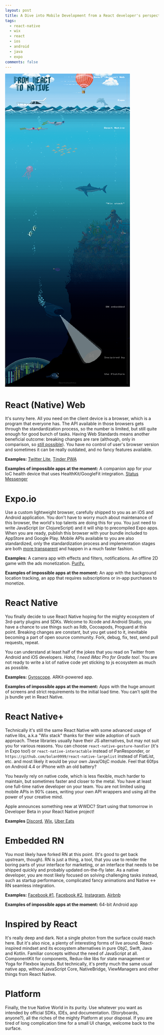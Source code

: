 ```yaml
---
layout: post
title: A Dive into Mobile Development from a React developer's perspective
tags:
  - react-native
  - wix
  - react
  - ios
  - android
  - java
  - expo
comments: false
---
```


![From React Web to Native](/images/2018/FromReactToNative.png)

# React (Native) Web

It's sunny here. All you need on the client device is a browser, which is a program that everyone has. The API available in those browsers gets through the standardization process, so the number is limited, but still quite enough for good bunch of tasks. Having Web Standards means another beneficial outcome: breaking changes are rare (although, only in comparison, so [still possible](http://tonsky.me/blog/chrome-intervention)). You have no control of user's browser version and sometimes it can be really outdated, and no fancy features available.

**Examples:** [Twitter Lite](https://mobile.twitter.com/), [Tinder PWA](https://tinder.com/)

**Examples of impossible apps at the moment:** A companion app for your IoC health device that uses HealthKit/GoogleFit integration. [Status Messenger](https://status.im)

# Expo.io

Use a custom lightweight browser, carefully shipped to you as an iOS and Android application. You don't have to worry much about maintenance of this browser, the world's top talents are doing this for you. You just need to write JavaScript (or ClojureScript) and it will ship to precompiled Expo apps. When you are ready, publish this browser with your bundle included to AppStore and Google Play. Mobile APIs available to you are also standardized, only the standardization process and implementation stages are both [more transparent](https://expo.canny.io/) and happen in a much faster fashion.

**Examples:** A camera app with effects and filters, notifications. An offline 2D game with the ads monetization. [Purify.](https://blog.expo.io/featured-pipefy-for-ios-and-android-24231723912b)

**Examples of impossible apps at the moment:** An app with the background location tracking, an app that requires subscriptions or in-app purchases to monetize.

# React Native

You finally decide to use React Native hoping for the mighty ecosystem of 3rd-party plugins and SDKs. Welcome to Xcode and Android Studio, you have a chance to use things such as lldb, Cocoapods, Proguard at this point. Breaking changes are constant, but you get used to it, inevitable becoming a part of open source community. Fork, debug, fix, test, send pull requests, repeat.

You can understand at least half of the jokes that you read on Twitter from Android and iOS developers. _Haha, I need iMac Pro for Gradle too!_. You are not ready to write a lot of native code yet sticking to js ecosystem as much as possible.

**Examples:** [Gyroscope](https://itunes.apple.com/app/apple-store/id1104085053?mt=8). ARKit-powered app.

**Examples of impossible apps at the moment:** Apps with the huge amount of screens and strict requirements to the initial load time. You can't split the js bundle yet in React Native.

# React Native+

Technically it's still the same React Native with some advanced usage of native libs, a.k.a "Wix stack" thanks for their wide adoption of such approach. These libraries usually have their JS alternatives, but may not suit you for various reasons. You can choose `react-native-gesture-handler` (it's in Expo too!) or `react-native-interactable` instead of PanResponder, or `https://github.com/bolan9999/react-native-largelist` instead of FlatList, etc. and most likely it would be your own Java/ObjC module. Feel that 60fps on Android 4.4 or iPhone with an old battery?

You heavily rely on native code, which is less flexible, much harder to maintain, but sometimes faster and closer to the metal. You have at least one full-time native developer on your team. You are not limited using mobile APIs in 90% cases, writing your own API wrappers and using all the power of your creative mind.

Apple announces something new at WWDC? Start using that tomorrow in Developer Beta in your React Native project!

**Examples** [Discord](https://blog.discordapp.com/using-react-native-one-year-later-91fd5e949933), [Wix](https://www.youtube.com/watch?v=abSNo2P9mMM), [Uber Eats](https://eng.uber.com/ubereats-react-native/)

# Embedded RN

You most likely have forked RN at this point. (It's good to get back upstream, though). RN is just a thing, a tool, that you use to render the boring parts of your interface for marketing, or an interface that needs to be shipped quickly and probably updated on-the-fly later. As a native developer, you are most likely focused on solving challenging tasks instead, such as startup performance, complicated fancy animations and Native <-> RN seamless integration.

**Examples:** [Facebook #1](https://code.facebook.com/posts/895897210527114/dive-into-react-native-performance/), [Facebook #2](https://www.youtube.com/watch?v=QOAoLF6FV7A), [Instagram](https://engineering.instagram.com/react-native-at-instagram-dd828a9a90c7), [Airbnb](https://www.youtube.com/watch?v=8qCociUB6aQ)

**Examples of impossible apps at the moment:** 64-bit Android app

# Inspired by React

It's really deep and dark. Not a single photon from the surface could reach here. But it's also nice, a plenty of interesting forms of live around. React-inspired mindset and its ecosystem alternatives in pure ObjC, Swift, Java and Kotlin. Familiar concepts without the need of JavaScript at all. ComponentKit for components, Redux-like libs for state management or Yoga for Flexbox layouts. But technically, it's pretty much the same usual native app, without JavaScript Core, NativeBridge, ViewManagers and other things from React Native.

# Platform

Finally, the true Native World in its purity. Use whatever you want as intended by official SDKs, IDEs, and documentation. (Storyboards, anyone?), all the riches of the mighty Platform at your disposal. If you are tired of long complication time for a small UI change, welcome back to the surface.
